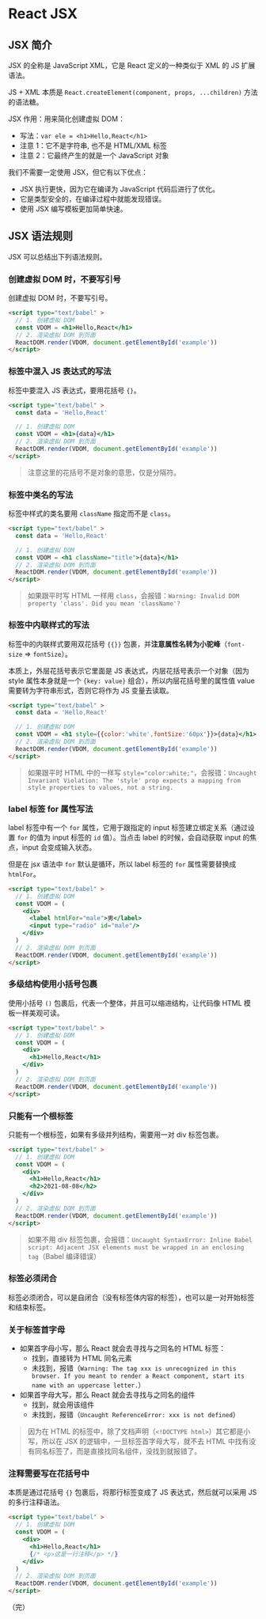 # React JSX

## JSX 简介

JSX 的全称是 JavaScript XML，它是 React 定义的一种类似于 XML 的 JS 扩展语法。

JS + XML 本质是 `React.createElement(component, props, ...children)` 方法的语法糖。

JSX 作用：用来简化创建虚拟 DOM：

* 写法：`var ele = <h1>Hello,React</h1>`
* 注意 1：它不是字符串, 也不是 HTML/XML 标签
* 注意 2：它最终产生的就是一个 JavaScript 对象

我们不需要一定使用 JSX，但它有以下优点：

* JSX 执行更快，因为它在编译为 JavaScript 代码后进行了优化。
* 它是类型安全的，在编译过程中就能发现错误。
* 使用 JSX 编写模板更加简单快速。

## JSX 语法规则

JSX 可以总结出下列语法规则。

### 创建虚拟 DOM 时，不要写引号

创建虚拟 DOM 时，不要写引号。

```html {3}
<script type="text/babel" >
  // 1. 创建虚拟 DOM
  const VDOM = <h1>Hello,React</h1>
  // 2. 渲染虚拟 DOM 到页面
  ReactDOM.render(VDOM, document.getElementById('example'))
</script>
```

### 标签中混入 JS 表达式的写法

标签中要混入 JS 表达式，要用花括号 `{}`。

```html {5}
<script type="text/babel" >
  const data = 'Hello,React'

  // 1. 创建虚拟 DOM
  const VDOM = <h1>{data}</h1>
  // 2. 渲染虚拟 DOM 到页面
  ReactDOM.render(VDOM, document.getElementById('example'))
</script>
```

> 注意这里的花括号不是对象的意思，仅是分隔符。

### 标签中类名的写法

标签中样式的类名要用 `className` 指定而不是 `class`。

```html {5}
<script type="text/babel" >
  const data = 'Hello,React'

  // 1. 创建虚拟 DOM
  const VDOM = <h1 className="title">{data}</h1>
  // 2. 渲染虚拟 DOM 到页面
  ReactDOM.render(VDOM, document.getElementById('example'))
</script>
```

> 如果跟平时写 HTML 一样用 `class`，会报错：`Warning: Invalid DOM property 'class'. Did you mean 'className'?`

### 标签中内联样式的写法

标签中的内联样式要用双花括号 `{{}}` 包裹，并**注意属性名转为小驼峰**（`font-size` => `fontSize`）。

本质上，外层花括号表示它里面是 JS 表达式，内层花括号表示一个对象（因为 style 属性本身就是一个 `{key: value}` 组合），所以内层花括号里的属性值 value 需要转为字符串形式，否则它将作为 JS 变量去读取。

```html {5}
<script type="text/babel" >
  const data = 'Hello,React'

  // 1. 创建虚拟 DOM
  const VDOM = <h1 style={{color:'white',fontSize:'60px'}}>{data}</h1>
  // 2. 渲染虚拟 DOM 到页面
  ReactDOM.render(VDOM, document.getElementById('example'))
</script>
```

> 如果跟平时 HTML 中的一样写 `style="color:white;"`，会报错：`Uncaught Invariant Violation: The 'style' prop expects a mapping from style properties to values, not a string.`

### label 标签 for 属性写法

label 标签中有一个 `for` 属性，它用于跟指定的 input 标签建立绑定关系（通过设置 `for` 的值为 input 标签的 `id` 值）。当点击 label 的时候，会自动获取 input 的焦点，input 会变成输入状态。

但是在 jsx 语法中 `for` 默认是循环，所以 label 标签的 `for` 属性需要替换成 `htmlFor`。

```html {5-6}
<script type="text/babel" >
  // 1. 创建虚拟 DOM
  const VDOM = (
    <div>
      <label htmlFor="male">男</label>
      <input type="radio" id="male"/>
    </div>
  )
  // 2. 渲染虚拟 DOM 到页面
  ReactDOM.render(VDOM, document.getElementById('example'))
</script>
```

### 多级结构使用小括号包裹

使用小括号 `()` 包裹后，代表一个整体，并且可以缩进结构，让代码像 HTML 模板一样美观可读。

```html {3-7}
<script type="text/babel" >
  // 1. 创建虚拟 DOM
  const VDOM = (
    <div>
      <h1>Hello,React</h1>
    </div>
  )
  // 2. 渲染虚拟 DOM 到页面
  ReactDOM.render(VDOM, document.getElementById('example'))
</script>
```

### 只能有一个根标签

只能有一个根标签，如果有多级并列结构，需要用一对 div 标签包裹。

```html {4-7}
<script type="text/babel" >
  // 1. 创建虚拟 DOM
  const VDOM = (
    <div>
      <h1>Hello,React</h1>
      <h2>2021-08-08</h2>
    </div>
  )
  // 2. 渲染虚拟 DOM 到页面
  ReactDOM.render(VDOM, document.getElementById('example'))
</script>
```

> 如果不用 div 标签包裹，会报错：`Uncaught SyntaxError: Inline Babel script: Adjacent JSX elements must be wrapped in an enclosing tag`（Babel 编译错误）

### 标签必须闭合

标签必须闭合，可以是自闭合（没有标签体内容的标签），也可以是一对开始标签和结束标签。

### 关于标签首字母

* 如果首字母小写，那么 React 就会去寻找与之同名的 HTML 标签：
  * 找到，直接转为 HTML 同名元素
  * 未找到，报错（`Warning: The tag xxx is unrecognized in this browser. If you meant to render a React component, start its name with an uppercase letter.`）
* 如果首字母大写，那么 React 就会去寻找与之同名的组件
  * 找到，就会用该组件
  * 未找到，报错（`Uncaught ReferenceError: xxx is not defined`）

> 因为在 HTML 的标签中，除了文档声明（`<!DOCTYPE html>`）其它都是小写，所以在 JSX 的逻辑中，一旦标签首字母大写，就不去 HTML 中找有没有同名标签了，而是直接找同名组件，没找到就报错了。

### 注释需要写在花括号中

本质是通过花括号 `{}` 包裹后，将那行标签变成了 JS 表达式，然后就可以采用 JS 的多行注释语法。

```html
<script type="text/babel" >
  // 1. 创建虚拟 DOM
  const VDOM = (
    <div>
      <h1>Hello,React</h1>
      {/* <p>这是一行注释</p> */}
    </div>
  )
  // 2. 渲染虚拟 DOM 到页面
  ReactDOM.render(VDOM, document.getElementById('example'))
</script>
```

（完）
